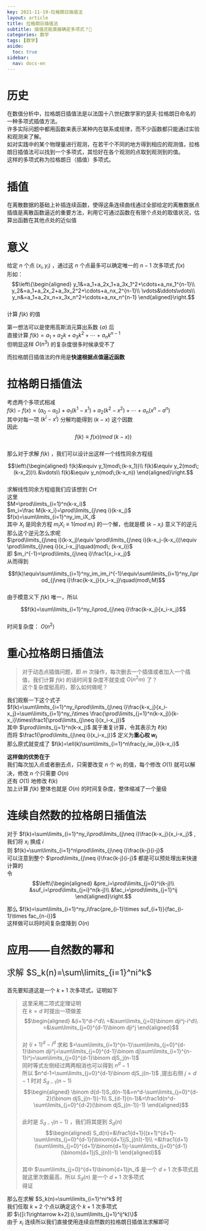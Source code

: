 ```yaml
---
key: 2021-11-19-拉格朗日插值法
layout: article
title: 拉格朗日插值法
subtitle: 插值还能直接确定多项式？🤔
categories: 数学
tags: [数学]
aside:
  toc: true
sidebar:
  nav: docs-en
---
```


# 历史
在数值分析中，拉格朗日插值法是以法国十八世纪数学家约瑟夫·拉格朗日命名的一种多项式插值方法。  
许多实际问题中都用函数来表示某种内在联系或规律，而不少函数都只能通过实验和观测来了解。  
如对实践中的某个物理量进行观测，在若干个不同的地方得到相应的观测值，拉格朗日插值法可以找到一个多项式，其恰好在各个观测的点取到观测到的值。  
这样的多项式称为拉格朗日（插值）多项式。

# 插值
在离散数据的基础上补插连续函数，使得这条连续曲线通过全部给定的离散数据点  
插值是离散函数逼近的重要方法，利用它可通过函数在有限个点处的取值状况，估算出函数在其他点处的近似值

# 意义
给定 $n$ 个点 $(x_i,y_i)$ ，通过这 $n$ 个点最多可以确定唯一的 $n-1$ 次多项式 $f(x)$  
形如：  
$$\left\{\begin{aligned}
y_1&=a_1+a_2x_1+a_3x_1^2+\cdots+a_nx_1^{n-1}\\
y_2&=a_1+a_2x_2+a_3x_2^2+\cdots+a_nx_2^{n-1}\\
\vdots&\ddots\vdots\\
y_n&=a_1+a_2x_n+x_3x_n^2+\cdots+a_nx_n^{n-1}
\end{aligned}\right.$$  
计算 $f(k)$ 的值  
   
第一想法可以是使用高斯消元算出系数 $\{a\}$ 后  
直接计算 $f(k)=a_1+a_2k+a_3k^2+\cdots+a_nk^{n-1}$  
但明显这样 $O(n^3)$ 的复杂度很多时候承受不了  
  
而拉格朗日插值法的作用是**快速根据点值逼近函数**   

# 拉格朗日插值法
考虑两个多项式相减  
$f(k)-f(x)=(a_0-a_0)+a_1(k^1-x^1)+a_2(k^2-x^2)+\cdots+a_n(x^n-a^n)$  
其中对每一项 $(k^i-x^i)$ 分解均能得到 $(k-x)$ 这个因数  
因此 $$f(k)\equiv f(x)(mod\;(k-x))$$  
那么对于求解 $f(k)$ ，我们可以设计出这样一个线性同余方程组  

$$\left\{\begin{aligned}
f(k)&\equiv y_1(mod\;(k-x_1))\\
f(k)&\equiv y_2(mod\;(k-x_2))\\
&\vdots\\
f(k)&\equiv y_n(mod\;(k-x_n))
\end{aligned}\right.$$  
求解线性同余方程组我们应该想到 $Crt$  
这里  
$M=\prod\limits_{i=1}^n(k-x_i)$  
$m_i=\frac M{k-x_i}=\prod\limits_{j\neq i}(k-x_j)$  
$f(x)=\sum\limits_{i=1}^ny_im_iX_i$  
其中 $X_i$ 是同余方程 $m_iX_i\equiv 1(mod\;m_i)$ 的一个解，也就是模 $(k-x_i)$ 意义下的逆元  
那么这个逆元怎么求呢  
$\prod\limits_{j\neq i}(k-x_j)\equiv \prod\limits_{j\neq i}(k-x_j-(k-x_i))\equiv \prod\limits_{j\neq i}(x_i-x_j)\quad(mod\; (k-x_i))$  
即 $m_i^{-1}=\prod\limits_{j\neq i}\frac1{x_i-x_j}$  
从而得到  

$$f(k)\equiv\sum\limits_{i=1}^ny_im_im_i^{-1}\equiv\sum\limits_{i=1}^ny_i\prod_{j\neq i}\frac{k-x_j}{x_i-x_j}\quad(mod\;M)$$  
由于模意义下 $f(k)$ 唯一，所以  

$$f(k)=\sum\limits_{i=1}^ny_i\prod_{j\neq i}\frac{k-x_j}{x_i-x_j}$$  
时间复杂度： $O(n^2)$  

# 重心拉格朗日插值法  

>对于动态点插值问题，即 $m$ 次操作，每次删去一个插值或者加入一个插值，我们计算 $f(k)$ 的话时间复杂度不就变成 $O(n^2m)$ 了？  
这个复杂度挺高的，那么如何做呢？  

我们观察一下这个式子  
$f(k)=\sum\limits_{i=1}^ny_i\prod\limits_{j\neq i}\frac{k-x_j}{x_i-x_j}=\sum\limits_{i=1}^ny_i\times \frac{\prod\limits_{j=1}^n(k-x_j)}{k-x_i}\times\frac1{\prod\limits_{j\neq i}(x_i-x_j)}$   
其中 $\prod\limits_{j=1}^n(k-x_j)$ 属于重复计算，令其表示为 $\ell(k)$  
而将 $\frac1{\prod\limits_{j\neq i}(x_i-x_j)}$ 定义为**重心权 $w_i$**  
那么原式就变成了 $f(k)=\ell(k)\sum\limits_{i=1}^n\frac{y_iw_i}{k-x_i}$  
  
**这样做的优势在于**  
我们每次加入点或者删去点，只需要改变 $n$ 个 $w_i$ 的值，每个修改 $O(1)$ 就可以解决，修改 $n$ 个只需要 $O(n)$  
还有 $O(1)$ 地修改 $\ell(k)$  
加上计算 $f(k)$ 整体也就是 $O(n)$ 的时间复杂度，整体缩减了一个量级  

# 连续自然数的拉格朗日插值法  
对于 $f(k)=\sum\limits_{i=1}^ny_i\prod\limits_{j\neq i}\frac{k-x_j}{x_i-x_j}$ ,我们将 $x_i$ 换成 $i$  
则 $f(k)=\sum\limits_{i=1}^n\prod\limits_{j\neq i}\frac{k-j}{i-j}$  
可以注意到整个 $\prod\limits_{j\neq i}\frac{k-j}{i-j}$ 都是可以预处理出来快速计算的  
令  
$$\left\{\begin{aligned}  
&pre_i=\prod\limits_{j=0}^i(k-j)\\
&suf_i=\prod\limits_{j=i}^n(k-j)\\
&fac_i=\prod\limits_{j=1}^ij
\end{aligned}\right.$$  
  
那么 $f(k)=\sum\limits_{i=1}^ny_i\frac{pre_{i-1}\times suf_{i+1}}{fac_{i-1}\times fac_{n-i}}$  
这样做可以将时间复杂度降到 $O(n)$   

# 应用——自然数的幂和  
  
<p style="font-size: 22px;">求解 $S_k(n)=\sum\limits_{i=1}^ni^k$</p>  
  
首先要知道这是一个 $k+1$ 次多项式，证明如下  
>这里采用二项式定理证明  
在 $k=d$ 时提出一项做差  
$$\begin{aligned}
&(i+1)^d-i^d\\
=&\sum\limits_{j=0}\binom dji^j-i^d\\
=&\sum\limits_{j=0}^{d-1}\binom dji^j
\end{aligned}$$  
对 $(i+1)^d-i^d$ 求和 $=\sum\limits_{i=1}^{n-1}\sum\limits_{j=0}^{d-1}\binom dji^j=\sum\limits_{j=0}^{d-1}\binom dj\sum\limits_{i=1}^{n-1}i^j=\sum\limits_{j=0}^{d-1}\binom djS_j(n-1)$  
同时等式左侧经过两两相消也可以得到 $n^d-1$  
所以 $n^d-1=\sum\limits_{j=0}^{d-1}\binom djS_j(n-1)$ ,提出右侧 $j=d-1$ 时对 $S_{d-1}(n-1)$  
$$\begin{aligned}
\binom d{d-1}S_d(n-1)&=n^d-\sum\limits_{j=0}^{d-2}(\binom djS_j(n-1))-1\\
S_{d-1}(n-1)&=\frac1d(n^d-\sum\limits_{j=0}^{d-2}(\binom djS_j(n-1))-1)
\end{aligned}$$  
此时是 $S_{d-1}(n-1)$ ，我们将其提到 $S_d(n)$  
$$\begin{aligned}
S_d(n)=&\frac1{d+1}((x+1)^{d+1}-\sum\limits_{j=0}^{d-1}(\binom{d+1}jS_j(n))-1)\\
=&\frac1{d+1}(\sum\limits_{j=0}^{d+1}\binom{d+1}j-\sum\limits_{j=0}^{d-1}(\binom{d+1}jS_j(n))-1)
\end{aligned}$$  
其中 $\sum\limits_{j=0}^{d+1}\binom{d+1}jn_i$ 是一个 $d+1$ 次多项式且就这里次数最高，所以 $S_d(n)$ 是一个 $d+1$ 次多项式  
得证  
  
那么在求解 $S_k(n)=\sum\limits_{i=1}^ni^k$ 时  
我们任取 $k+2$ 个点以确定这个 $k+1$ 次多项式  
即 $\{[i:1\rightarrow k+2]:(i,\sum\limits_{j=1}^ij^k)\}$  
由于 $x_i$ 连续所以我们直接使用连续自然数的拉格朗日插值法求解即可  

